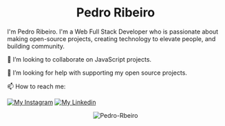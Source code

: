 <p align="center"> <h1 align="center"> Pedro Ribeiro </h1> </p>
<p align="center">

I'm Pedro Ribeiro. I'm a Web Full Stack Developer who is passionate about making open-source projects, creating technology to elevate people, and building community.

👯 I’m looking to collaborate on JavaScript projects.

🤔 I’m looking for help with supporting my open source projects.

📫 How to reach me:

[![My Instagram](https://img.shields.io/badge/--instagram?label=Instagram&logo=Instagram&style=social)](https://www.insgram.com/psycho7k)
[![My Linkedin](https://img.shields.io/badge/--linkedin?label=Linkedin&logo=Linkedin&style=social)](https://www.linkedin.com/in/pedro-de-oliveira-ribeiro-66b53a255/)

<p align="center">
	<img src=https://github-readme-stats.vercel.app/api?username=Pedro-Rbeiro&show_icons=true alt=Pedro-Rbeiro />
</p>
